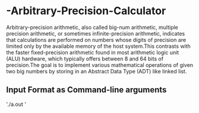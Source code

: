 # -Arbitrary-Precision-Calculator
Arbitrary-precision arithmetic, also called big-num arithmetic, multiple precision arithmetic, or sometimes infinite-precision arithmetic, indicates that calculations are performed on numbers whose digits of precision are limited only by the available memory of the host system.This contrasts with the faster fixed-precision arithmetic found in most arithmetic logic unit (ALU) hardware, which typically offers between 8 and 64 bits of precision.The goal is to implement various mathematical operations of given two big numbers by storing in an Abstract Data Type (ADT) like linked list.
## Input Format as Command-line arguments
'./a.out <operand1> <operator> <operand2>'

 
